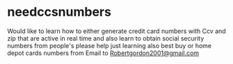 # needccsnumbers
Would  like to learn how to either generate credit card numbers with 
Ccv and zip that are active in real time and also learn to obtain social security numbers from people's please help just learning also best buy or home depot cards numbers from 
Email to Robertgordon2001@gmail.com 
